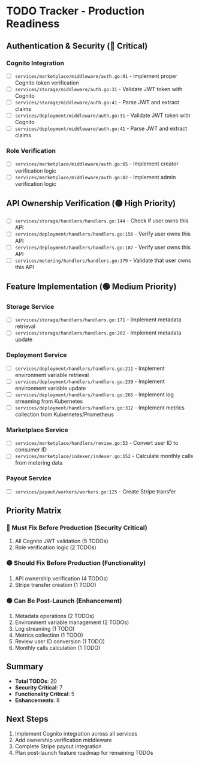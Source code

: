 # TODO Tracker - Production Readiness

## Authentication & Security (🔴 Critical)

### Cognito Integration
- [ ] `services/marketplace/middleware/auth.go:91` - Implement proper Cognito token verification
- [ ] `services/storage/middleware/auth.go:31` - Validate JWT token with Cognito
- [ ] `services/storage/middleware/auth.go:41` - Parse JWT and extract claims
- [ ] `services/deployment/middleware/auth.go:31` - Validate JWT token with Cognito
- [ ] `services/deployment/middleware/auth.go:41` - Parse JWT and extract claims

### Role Verification
- [ ] `services/marketplace/middleware/auth.go:65` - Implement creator verification logic
- [ ] `services/marketplace/middleware/auth.go:82` - Implement admin verification logic

## API Ownership Verification (🟡 High Priority)

- [ ] `services/storage/handlers/handlers.go:144` - Check if user owns this API
- [ ] `services/deployment/handlers/handlers.go:156` - Verify user owns this API
- [ ] `services/deployment/handlers/handlers.go:187` - Verify user owns this API
- [ ] `services/metering/handlers/handlers.go:179` - Validate that user owns this API

## Feature Implementation (🟢 Medium Priority)

### Storage Service
- [ ] `services/storage/handlers/handlers.go:171` - Implement metadata retrieval
- [ ] `services/storage/handlers/handlers.go:202` - Implement metadata update

### Deployment Service
- [ ] `services/deployment/handlers/handlers.go:211` - Implement environment variable retrieval
- [ ] `services/deployment/handlers/handlers.go:239` - Implement environment variable update
- [ ] `services/deployment/handlers/handlers.go:265` - Implement log streaming from Kubernetes
- [ ] `services/deployment/handlers/handlers.go:312` - Implement metrics collection from Kubernetes/Prometheus

### Marketplace Service
- [ ] `services/marketplace/handlers/review.go:53` - Convert user ID to consumer ID
- [ ] `services/marketplace/indexer/indexer.go:152` - Calculate monthly calls from metering data

### Payout Service
- [ ] `services/payout/workers/workers.go:125` - Create Stripe transfer

## Priority Matrix

### 🔴 Must Fix Before Production (Security Critical)
1. All Cognito JWT validation (5 TODOs)
2. Role verification logic (2 TODOs)

### 🟡 Should Fix Before Production (Functionality)
1. API ownership verification (4 TODOs)
2. Stripe transfer creation (1 TODO)

### 🟢 Can Be Post-Launch (Enhancement)
1. Metadata operations (2 TODOs)
2. Environment variable management (2 TODOs)
3. Log streaming (1 TODO)
4. Metrics collection (1 TODO)
5. Review user ID conversion (1 TODO)
6. Monthly calls calculation (1 TODO)

## Summary
- **Total TODOs**: 20
- **Security Critical**: 7
- **Functionality Critical**: 5
- **Enhancements**: 8

## Next Steps
1. Implement Cognito integration across all services
2. Add ownership verification middleware
3. Complete Stripe payout integration
4. Plan post-launch feature roadmap for remaining TODOs
